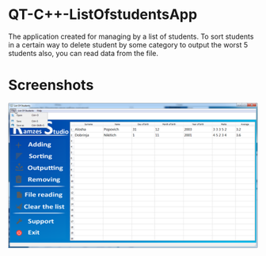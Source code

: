 # QT-C++-ListOfstudentsApp
The application created for managing by a list of students. To sort students in a certain way to delete student by some category to output the worst 5 students also, you can read data from the file.
# Screenshots
![Home](https://github.com/RamzesUAA/QT-C-ListOfstudentsApp/blob/master/Image%2010.png)
